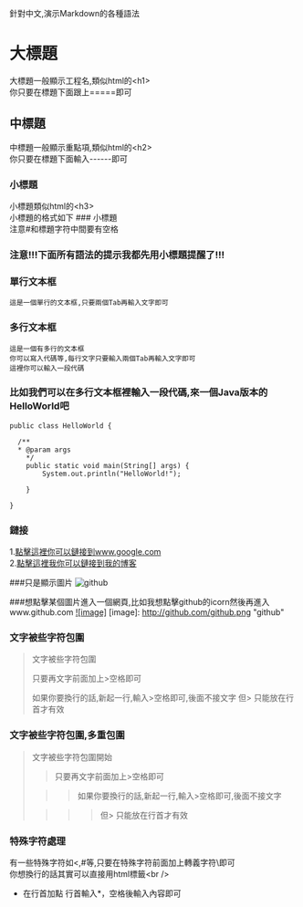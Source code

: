 針對中文,演示Markdown的各種語法
  
大標題
===================================
  大標題一般顯示工程名,類似html的\<h1\><br />
  你只要在標題下面跟上=====即可

  
中標題
-----------------------------------
  中標題一般顯示重點項,類似html的\<h2\><br />
  你只要在標題下面輸入------即可
  
### 小標題
  小標題類似html的\<h3\><br />
  小標題的格式如下 ### 小標題<br />
  注意#和標題字符中間要有空格

### 注意!!!下面所有語法的提示我都先用小標題提醒了!!! 

### 單行文本框
    這是一個單行的文本框,只要兩個Tab再輸入文字即可
        
### 多行文本框  
    這是一個有多行的文本框
    你可以寫入代碼等,每行文字只要輸入兩個Tab再輸入文字即可
    這裡你可以輸入一段代碼

### 比如我們可以在多行文本框裡輸入一段代碼,來一個Java版本的HelloWorld吧
    public class HelloWorld {

      /**
      * @param args
	    */
	    public static void main(String[] args) {
		    System.out.println("HelloWorld!");

	    }

    }
### 鏈接
1.[點擊這裡你可以鏈接到www.google.com](http://www.google.com)<br />
2.[點擊這裡我你可以鏈接到我的博客](http://guoyunsky.iteye.com)<br />

###只是顯示圖片
![github](http://github.com/unicorn.png "github")

###想點擊某個圖片進入一個網頁,比如我想點擊github的icorn然後再進入www.github.com
[![image]](http://www.github.com/)
[image]: http://github.com/github.png "github"

### 文字被些字符包圍
> 文字被些字符包圍
>
> 只要再文字前面加上>空格即可
>
> 如果你要換行的話,新起一行,輸入>空格即可,後面不接文字
> 但> 只能放在行首才有效

### 文字被些字符包圍,多重包圍
> 文字被些字符包圍開始
>
> > 只要再文字前面加上>空格即可
>
>  > > 如果你要換行的話,新起一行,輸入>空格即可,後面不接文字
>
> > > > 但> 只能放在行首才有效

### 特殊字符處理
有一些特殊字符如<,#等,只要在特殊字符前面加上轉義字符\即可<br />
你想換行的話其實可以直接用html標籤\<br /\>



* 在行首加點
行首輸入*，空格後輸入內容即可
    
